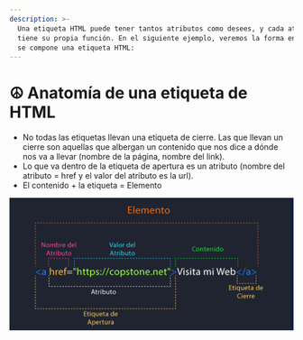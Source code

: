```yaml
---
description: >-
  Una etiqueta HTML puede tener tantos atributos como desees, y cada atributo
  tiene su propia función. En el siguiente ejemplo, veremos la forma en la que
  se compone una etiqueta HTML:
---
```


# ☮ Anatomía de una etiqueta de HTML



* No todas las etiquetas llevan una etiqueta de cierre. Las que llevan un cierre son aquellas que albergan un contenido que nos dice a dónde nos va a llevar (nombre de la página, nombre del link).
* Lo que va dentro de la etiqueta de apertura es un atributo (nombre del atributo = href y el valor del atributo es la url).
* El contenido + la etiqueta = Elemento

![](.gitbook/assets/image.png)
